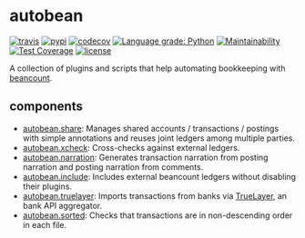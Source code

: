 # autobean

[![travis](https://travis-ci.com/SEIAROTg/autobean.svg)](https://travis-ci.com/SEIAROTg/autobean)
[![pypi](https://img.shields.io/pypi/v/autobean)](https://pypi.org/project/autobean/)
[![codecov](https://codecov.io/gh/SEIAROTg/autobean/branch/master/graph/badge.svg)](https://codecov.io/gh/SEIAROTg/autobean)
[![Language grade: Python](https://img.shields.io/lgtm/grade/python/g/SEIAROTg/autobean.svg?logo=lgtm&logoWidth=18)](https://lgtm.com/projects/g/SEIAROTg/autobean/context:python)
[![Maintainability](https://api.codeclimate.com/v1/badges/65e79b66e57139ed8bd0/maintainability)](https://codeclimate.com/github/SEIAROTg/autobean/maintainability)
[![Test Coverage](https://api.codeclimate.com/v1/badges/65e79b66e57139ed8bd0/test_coverage)](https://codeclimate.com/github/SEIAROTg/autobean/test_coverage)
[![license](https://img.shields.io/github/license/SEIAROTg/autobean.svg)](https://github.com/SEIAROTg/autobean)

A collection of plugins and scripts that help automating bookkeeping with [beancount](http://furius.ca/beancount/).

## components

* [autobean.share](autobean/share): Manages shared accounts / transactions / postings with simple annotations and reuses joint ledgers among multiple parties.
* [autobean.xcheck](autobean/xcheck): Cross-checks against external ledgers.
* [autobean.narration](autobean/narration): Generates transaction narration from posting narration and posting narration from comments.
* [autobean.include](autobean/include): Includes external beancount ledgers without disabling their plugins.
* [autobean.truelayer](autobean/truelayer): Imports transactions from banks via [TrueLayer](https://truelayer.com/), an bank API aggregator.
* [autobean.sorted](autobean/sorted): Checks that transactions are in non-descending order in each file.
